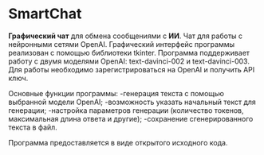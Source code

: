 # SmartChat

**Графический чат** для обмена сообщениями с **ИИ**.
Чат для работы с нейронными сетями OpenAI. Графический интерфейс программы реализован с помощью библиотеки tkinter. Программа поддерживает работу с двумя моделями OpenAI: text-davinci-002 и text-davinci-003. Для работы необходимо зарегистрироваться на OpenAI и получить API ключ.

Основные функции программы:
-генерация текста с помощью выбранной модели OpenAI;
-возможность указать начальный текст для генерации;
-настройка параметров генерации (количество токенов, максимальная длина ответа и другие);
-сохранение сгенерированного текста в файл.

Программа предоставляется в виде открытого исходного кода.
